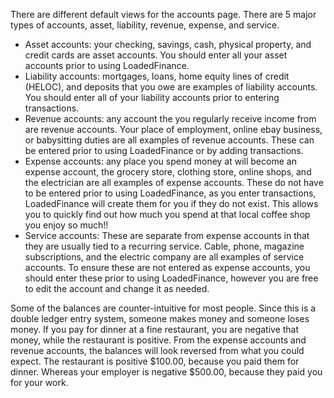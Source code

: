 There are different default views for the accounts page.  There are 5 major types of accounts, asset, liability, revenue, expense, and service.
* Asset accounts: your checking, savings, cash, physical property, and credit cards are asset accounts. You should enter all your asset accounts prior to using LoadedFinance.
* Liability accounts: mortgages, loans, home equity lines of credit (HELOC), and deposits that you owe are examples of liability accounts.  You should enter all of your liability accounts prior to entering transactions.
* Revenue accounts: any account the you regularly receive income from are revenue accounts. Your place of employment, online ebay business, or babysitting duties are all examples of revenue accounts.  These can be entered prior to using LoadedFinance or by adding transactions.
* Expense accounts: any place you spend money at will become an expense account, the grocery store, clothing store, online shops, and the electrician are all examples of expense accounts.  These do not have to be entered prior to using LoadedFinance, as you enter transactions, LoadedFinance will create them for you if they do not exist.  This allows you to quickly find out how much you spend at that local coffee shop you enjoy so much!!
* Service accounts: These are separate from expense accounts in that they are usually tied to a recurring service. Cable, phone, magazine subscriptions, and the electric company are all examples of service accounts.  To ensure these are not entered as expense accounts, you should enter these prior to using LoadedFinance, however you are free to edit the account and change it as needed.

Some of the balances are counter-intuitive for most people.  Since this is a double ledger entry system, someone makes money and someone loses money.  If you pay for dinner at a fine restaurant, you are negative that money, while the restaurant is positive.  From the expense accounts and revenue accounts, the balances will look reversed from what you could expect.  The restaurant is positive $100.00, because you paid them for dinner.  Whereas your employer is negative $500.00, because they paid you for your work.
